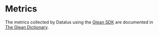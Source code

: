 # Metrics

The metrics collected by Datalus using the
[Glean SDK](https://mozilla.github.io/glean/book/index.html)
are documented in
[The Glean Dictionary](https://dictionary.telemetry.mozilla.org/apps/datalus_desktop/).
